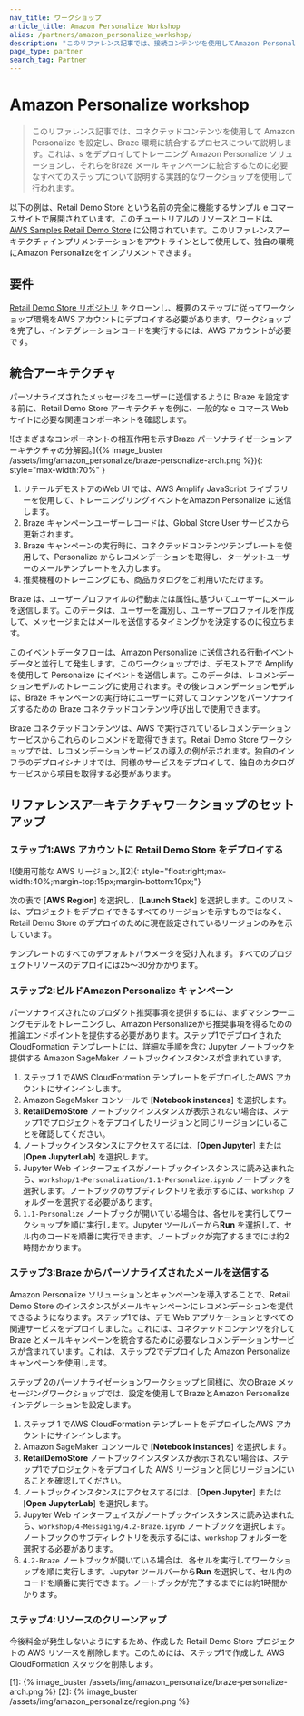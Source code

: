 ```yaml
---
nav_title: ワークショップ
article_title: Amazon Personalize Workshop
alias: /partners/amazon_personalize_workshop/
description: "このリファレンス記事では、接続コンテンツを使用してAmazon Personalizeを設定し、それをBraze環境に統合する手順について説明します。"
page_type: partner
search_tag: Partner
---
```


# Amazon Personalize workshop

> このリファレンス記事では、コネクテッドコンテンツを使用して Amazon Personalize を設定し、Braze 環境に統合するプロセスについて説明します。これは、s をデプロイしてトレーニング Amazon Personalize ソリューションし、それらをBraze メール キャンペーンに統合するために必要なすべてのステップについて説明する実践的なワークショップを使用して行われます。

以下の例は、Retail Demo Store という名前の完全に機能するサンプル e コマースサイトで展開されています。このチュートリアルのリソースとコードは、[ AWS Samples Retail Demo Store](https://github.com/aws-samples/retail-demo-store/) に公開されています。このリファレンスアーキテクチャインプリメンテーションをアウトラインとして使用して、独自の環境にAmazon Personalizeをインプリメントできます。

## 要件

[Retail Demo Store リポジトリ](https://github.com/aws-samples/retail-demo-store/) をクローンし、概要のステップに従ってワークショップ環境をAWS アカウントにデプロイする必要があります。ワークショップを完了し、インテグレーションコードを実行するには、AWS アカウントが必要です。

## 統合アーキテクチャ

パーソナライズされたメッセージをユーザーに送信するように Braze を設定する前に、Retail Demo Store アーキテクチャを例に、一般的な e コマース Web サイトに必要な関連コンポーネントを確認します。

![さまざまなコンポーネントの相互作用を示すBraze パーソナライゼーションアーキテクチャの分解図。]({% image_buster /assets/img/amazon_personalize/braze-personalize-arch.png %}){: style="max-width:70%" }

1. リテールデモストアのWeb UI では、AWS Amplify JavaScript ライブラリーを使用して、トレーニングリングイベントをAmazon Personalize に送信します。
2. Braze キャンペーンユーザーレコードは、Global Store User サービスから更新されます。
3. Braze キャンペーンの実行時に、コネクテッドコンテンツテンプレートを使用して、Personalize からレコメンデーションを取得し、ターゲットユーザーのメールテンプレートを入力します。
4. 推奨機種のトレーニングにも、商品カタログをご利用いただけます。

Braze は、ユーザープロファイルの行動または属性に基づいてユーザーにメールを送信します。このデータは、ユーザーを識別し、ユーザープロファイルを作成して、メッセージまたはメールを送信するタイミングかを決定するのに役立ちます。

このイベントデータフローは、Amazon Personalize に送信される行動イベントデータと並行して発生します。このワークショップでは、デモストアで Amplify を使用して Personalize にイベントを送信します。このデータは、レコメンデーションモデルのトレーニングに使用されます。その後レコメンデーションモデルは、Braze キャンペーンの実行時にユーザーに対してコンテンツをパーソナライズするための Braze コネクテッドコンテンツ呼び出しで使用できます。

Braze コネクテッドコンテンツは、AWS で実行されているレコメンデーションサービスからこれらのレコメンドを取得できます。Retail Demo Store ワークショップでは、レコメンデーションサービスの導入の例が示されます。独自のインフラのデプロイシナリオでは、同様のサービスをデプロイして、独自のカタログサービスから項目を取得する必要があります。

## リファレンスアーキテクチャワークショップのセットアップ

### ステップ1:AWS アカウントに Retail Demo Store をデプロイする

![使用可能な AWS リージョン。][2]{: style="float:right;max-width:40%;margin-top:15px;margin-bottom:10px;"}

次の表で \[**AWS Region**] を選択し、\[**Launch Stack**] を選択します。このリストは、プロジェクトをデプロイできるすべてのリージョンを示すものではなく、Retail Demo Store のデプロイのために現在設定されているリージョンのみを示しています。

テンプレートのすべてのデフォルトパラメータを受け入れます。すべてのプロジェクトリソースのデプロイには25～30分かかります。

### ステップ2:ビルドAmazon Personalize キャンペーン

パーソナライズされたのプロダクト推奨事項を提供するには、まずマシンラーニングモデルをトレーニングし、Amazon Personalizeから推奨事項を得るための推論エンドポイントを提供する必要があります。ステップ1でデプロイされた CloudFormation テンプレートには、詳細な手順を含む Jupyter ノートブックを提供する Amazon SageMaker ノートブックインスタンスが含まれています。

1. ステップ 1 でAWS CloudFormation テンプレートをデプロイしたAWS アカウントにサインインします。
2. Amazon SageMaker コンソールで \[**Notebook instances**] を選択します。
3. **RetailDemoStore** ノートブックインスタンスが表示されない場合は、ステップ1でプロジェクトをデプロイしたリージョンと同じリージョンにいることを確認してください。
4. ノートブックインスタンスにアクセスするには、\[**Open Jupyter**] または \[**Open JupyterLab**] を選択します。
5. Jupyter Web インターフェイスがノートブックインスタンスに読み込まれたら、`workshop/1-Personalization/1.1-Personalize.ipynb` ノートブックを選択します。ノートブックのサブディレクトリを表示するには、`workshop` フォルダーを選択する必要があります。
6. `1.1-Personalize` ノートブックが開いている場合は、各セルを実行してワークショップを順に実行します。Jupyter ツールバーから**Run** を選択して、セル内のコードを順番に実行できます。ノートブックが完了するまでには約2時間かかります。

### ステップ3:Braze からパーソナライズされたメールを送信する

Amazon Personalize ソリューションとキャンペーンを導入することで、Retail Demo Store のインスタンスがメールキャンペーンにレコメンデーションを提供できるようになります。ステップ1では、デモ Web アプリケーションとすべての関連サービスをデプロイしました。これには、コネクテッドコンテンツを介して Braze とメールキャンペーンを統合するために必要なレコメンデーションサービスが含まれています。これは、ステップ2でデプロイした Amazon Personalize キャンペーンを使用します。

ステップ 2のパーソナライゼーションワークショップと同様に、次のBraze メッセージングワークショップでは、設定を使用してBrazeとAmazon Personalizeインテグレーションを設定します。

1. ステップ 1 でAWS CloudFormation テンプレートをデプロイしたAWS アカウントにサインインします。
2. Amazon SageMaker コンソールで \[**Notebook instances**] を選択します。
3. **RetailDemoStore** ノートブックインスタンスが表示されない場合は、ステップ1でプロジェクトをデプロイした AWS リージョンと同じリージョンにいることを確認してください。
4. ノートブックインスタンスにアクセスするには、\[**Open Jupyter**] または \[**Open JupyterLab**] を選択します。
5. Jupyter Web インターフェイスがノートブックインスタンスに読み込まれたら、`workshop/4-Messaging/4.2-Braze.ipynb` ノートブックを選択します。ノートブックのサブディレクトリを表示するには、`workshop` フォルダーを選択する必要があります。
6. `4.2-Braze` ノートブックが開いている場合は、各セルを実行してワークショップを順に実行します。Jupyter ツールバーから**Run** を選択して、セル内のコードを順番に実行できます。ノートブックが完了するまでには約1時間かかります。

### ステップ4:リソースのクリーンアップ

今後料金が発生しないようにするため、作成した Retail Demo Store プロジェクトの AWS リソースを削除します。このためには、ステップ1で作成した AWS CloudFormation スタックを削除します。

[1]: {% image_buster /assets/img/amazon_personalize/braze-personalize-arch.png %}
[2]: {% image_buster /assets/img/amazon_personalize/region.png %}